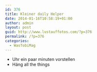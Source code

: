 ```yaml
---
id: 376
title: Kleiner daily Helper
date: 2014-01-16T10:58:19+01:00
author: admin
layout: post
guid: http://www.lustauffotos.com/?p=376
permalink: /?p=376
categories:
  - WasTobiMag
---
```

* Uhr ein paar minuten vorstellen  
* Häng all the things